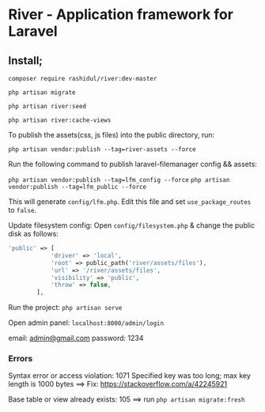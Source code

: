 # River - Application framework for Laravel

## Install;

`composer require rashidul/river:dev-master`

`php artisan migrate`

`php artisan river:seed`

`php artisan river:cache-views`

To publish the assets(css, js files) into the public
directory, run:

`php artisan vendor:publish --tag=river-assets --force`

Run the following command to publish laravel-filemanager config && assets: 

`php artisan vendor:publish --tag=lfm_config --force`
`php artisan vendor:publish --tag=lfm_public --force`

This will generate `config/lfm.php`. Edit this file and set `use_package_routes` to `false`.

Update filesystem config: Open `config/filesystem.php` & change the public disk as follows:

```php
'public' => [
            'driver' => 'local',
            'root' => public_path('river/assets/files'),
            'url' => '/river/assets/files',
            'visibility' => 'public',
            'throw' => false,
        ],
```

Run the project: `php artisan serve`

Open admin panel: `localhost:8000/admin/login`

email: admin@gmail.com
password: 1234


### Errors

Syntax error or access violation: 1071 Specified key was too long; max key length is 1000 bytes ==> Fix: https://stackoverflow.com/a/42245921

Base table or view already exists: 105 ==> run `php artisan migrate:fresh`

